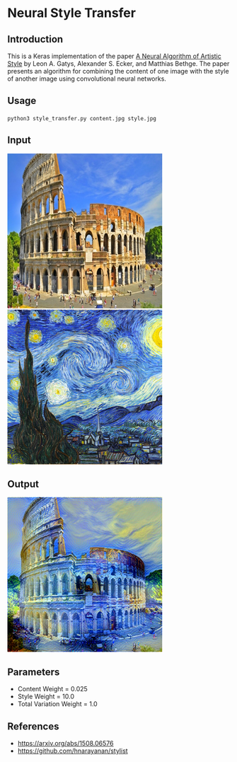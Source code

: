 # Neural Style Transfer
## Introduction
This is a Keras implementation of the paper [A Neural Algorithm of Artistic Style](https://arxiv.org/abs/1508.06576) by Leon A. Gatys, Alexander S. Ecker, and Matthias Bethge.
The paper presents an algorithm for combining the content of one image with the style of another image using convolutional neural networks.

## Usage

`python3 style_transfer.py content.jpg style.jpg`

## Input
<p float="left">
  <img src="content.jpg" width="350" />
  <img src="style.jpg" width="350" />
</p>

## Output
<p align="left">
  <img src="Results/result_100.png" width="350"/>
</p>

## Parameters
- Content Weight = 0.025
- Style Weight = 10.0
- Total Variation Weight = 1.0

## References
* https://arxiv.org/abs/1508.06576
* https://github.com/hnarayanan/stylist
